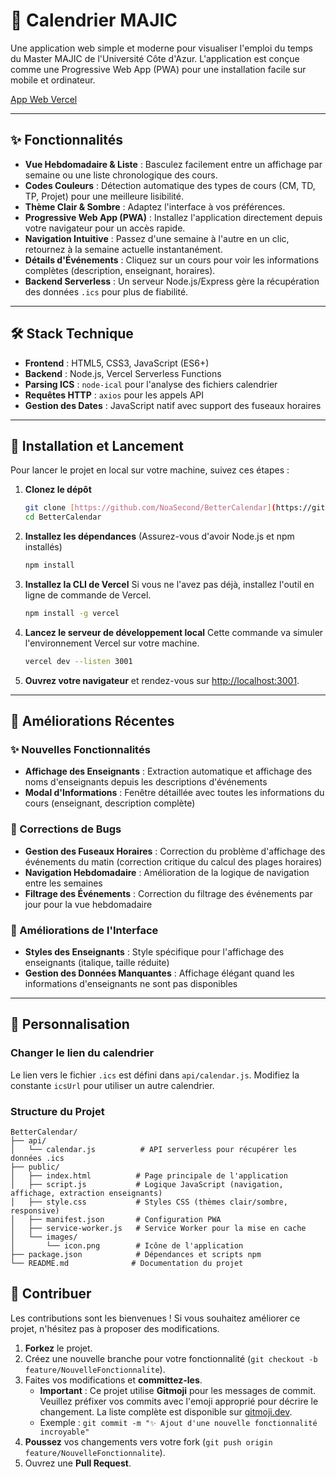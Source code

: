 # 📅 Calendrier MAJIC

Une application web simple et moderne pour visualiser l'emploi du temps du Master MAJIC de l'Université Côte d'Azur. L'application est conçue comme une Progressive Web App (PWA) pour une installation facile sur mobile et ordinateur.

[App Web Vercel](https://better-calendar-sand.vercel.app)

-----

## ✨ Fonctionnalités

  - **Vue Hebdomadaire & Liste** : Basculez facilement entre un affichage par semaine ou une liste chronologique des cours.
  - **Codes Couleurs** : Détection automatique des types de cours (CM, TD, TP, Projet) pour une meilleure lisibilité.
  - **Thème Clair & Sombre** : Adaptez l'interface à vos préférences.
  - **Progressive Web App (PWA)** : Installez l'application directement depuis votre navigateur pour un accès rapide.
  - **Navigation Intuitive** : Passez d'une semaine à l'autre en un clic, retournez à la semaine actuelle instantanément.
  - **Détails d'Événements** : Cliquez sur un cours pour voir les informations complètes (description, enseignant, horaires).
  - **Backend Serverless** : Un serveur Node.js/Express gère la récupération des données `.ics` pour plus de fiabilité.

-----

## 🛠️ Stack Technique

  - **Frontend** : HTML5, CSS3, JavaScript (ES6+)
  - **Backend** : Node.js, Vercel Serverless Functions
  - **Parsing ICS** : `node-ical` pour l'analyse des fichiers calendrier
  - **Requêtes HTTP** : `axios` pour les appels API
  - **Gestion des Dates** : JavaScript natif avec support des fuseaux horaires

-----

## 🚀 Installation et Lancement

Pour lancer le projet en local sur votre machine, suivez ces étapes :

1.  **Clonez le dépôt**

    ```bash
    git clone [https://github.com/NoaSecond/BetterCalendar](https://github.com/NoaSecond/BetterCalendar)
    cd BetterCalendar
    ```

2.  **Installez les dépendances**
    (Assurez-vous d'avoir Node.js et npm installés)

    ```bash
    npm install
    ```

3.  **Installez la CLI de Vercel**
    Si vous ne l'avez pas déjà, installez l'outil en ligne de commande de Vercel.

    ```bash
    npm install -g vercel
    ```

4.  **Lancez le serveur de développement local**
    Cette commande va simuler l'environnement Vercel sur votre machine.

    ```bash
    vercel dev --listen 3001
    ```

5.  **Ouvrez votre navigateur** et rendez-vous sur [http://localhost:3001](http://localhost:3001).

-----

## 🔧 Améliorations Récentes

### ✨ Nouvelles Fonctionnalités
- **Affichage des Enseignants** : Extraction automatique et affichage des noms d'enseignants depuis les descriptions d'événements
- **Modal d'Informations** : Fenêtre détaillée avec toutes les informations du cours (enseignant, description complète)

### 🐛 Corrections de Bugs
- **Gestion des Fuseaux Horaires** : Correction du problème d'affichage des événements du matin (correction critique du calcul des plages horaires)
- **Navigation Hebdomadaire** : Amélioration de la logique de navigation entre les semaines
- **Filtrage des Événements** : Correction du filtrage des événements par jour pour la vue hebdomadaire

### 🎨 Améliorations de l'Interface
- **Styles des Enseignants** : Style spécifique pour l'affichage des enseignants (italique, taille réduite)
- **Gestion des Données Manquantes** : Affichage élégant quand les informations d'enseignants ne sont pas disponibles

-----

## 🎨 Personnalisation

### Changer le lien du calendrier

Le lien vers le fichier `.ics` est défini dans `api/calendar.js`. Modifiez la constante `icsUrl` pour utiliser un autre calendrier.

### Structure du Projet

```
BetterCalendar/
├── api/
│   └── calendar.js          # API serverless pour récupérer les données .ics
├── public/
│   ├── index.html          # Page principale de l'application
│   ├── script.js           # Logique JavaScript (navigation, affichage, extraction enseignants)
│   ├── style.css           # Styles CSS (thèmes clair/sombre, responsive)
│   ├── manifest.json       # Configuration PWA
│   ├── service-worker.js   # Service Worker pour la mise en cache
│   └── images/
│       └── icon.png        # Icône de l'application
├── package.json            # Dépendances et scripts npm
└── README.md              # Documentation du projet
```

## 🤝 Contribuer

Les contributions sont les bienvenues ! Si vous souhaitez améliorer ce projet, n'hésitez pas à proposer des modifications.

1.  **Forkez** le projet.
2.  Créez une nouvelle branche pour votre fonctionnalité (`git checkout -b feature/NouvelleFonctionnalite`).
3.  Faites vos modifications et **committez-les**.
      - **Important** : Ce projet utilise **Gitmoji** pour les messages de commit. Veuillez préfixer vos commits avec l'emoji approprié pour décrire le changement. La liste complète est disponible sur [gitmoji.dev](https://gitmoji.dev/).
      - Exemple : `git commit -m "✨ Ajout d'une nouvelle fonctionnalité incroyable"`
4.  **Poussez** vos changements vers votre fork (`git push origin feature/NouvelleFonctionnalite`).
5.  Ouvrez une **Pull Request**.